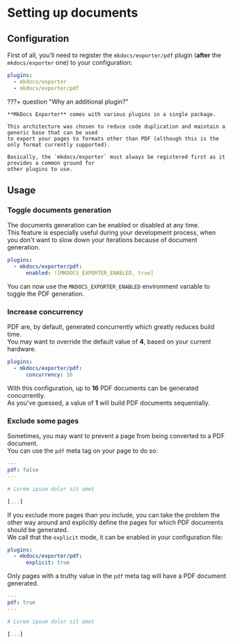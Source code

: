 # Setting up documents

## Configuration

First of all, you'll need to register the `mkdocs/exporter/pdf` plugin (**after** the `mkdocs/exporter` one) to your configuration:

```yaml
plugins:
  - mkdocs/exporter
  - mkdocs/exporter/pdf
```

???+ question "Why an additional plugin?"

    **MkDocs Exporter** comes with various plugins in a single package.
  
    This architecture was chosen to reduce code duplication and maintain a generic base that can be used
    to export your pages to formats other than PDF (although this is the only format currently supported).

    Basically, the `mkdocs/exporter` must always be registered first as it provides a common ground for
    other plugins to use.

## Usage

### Toggle documents generation

The documents generation can be enabled or disabled at any time.  
This feature is especially useful during your development process, when you don't want to slow down your iterations because of document generation.

```yaml
plugins:
  - mkdocs/exporter/pdf:
      enabled: ![MKDOCS_EXPORTER_ENABLED, true]
```

You can now use the `MKDOCS_EXPORTER_ENABLED` environment variable to toggle the PDF generation.

### Increase concurrency

PDF are, by default, generated concurrently which greatly reduces build time.  
You may want to override the default value of **4**, based on your current hardware.

```yaml
plugins:
  - mkdocs/exporter/pdf:
      concurrency: 16
```

With this configuration, up to **16** PDF documents can be generated concurrently.  
As you've guessed, a value of **1** will build PDF documents sequentially.

### Exclude some pages

Sometimes, you may want to prevent a page from being converted to a PDF document.  
You can use the `pdf` meta tag on your page to do so:

```yaml
---
pdf: false
---

# Lorem ipsum dolor sit amet

[...]
```

If you exclude more pages than you include, you can take the problem the other way around and explicitly define the pages for which PDF documents should be generated.  
We call that the `explicit` mode, it can be enabled in your configuration file:

```yaml
plugins:
  - mkdocs/exporter/pdf:
      explicit: true
```

Only pages with a truthy value in the `pdf` meta tag will have a PDF document generated.

```yaml
---
pdf: true
---

# Lorem ipsum dolor sit amet

[...]
```
